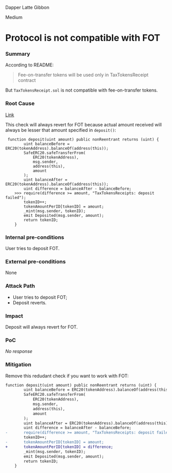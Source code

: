 Dapper Latte Gibbon

Medium

# Protocol is not compatible with FOT

### Summary

According to README:
>Fee-on-transfer tokens will be used only in TaxTokensReceipt contract

But `TaxTokensReceipt.sol` is not compatible with fee-on-transfer tokens.

### Root Cause

[Link](https://github.com/sherlock-audit/2024-11-debita-finance-v3/blob/1465ba6884c4cc44f7fc28e51f792db346ab1e33/Debita-V3-Contracts/contracts/Non-Fungible-Receipts/TaxTokensReceipts/TaxTokensReceipt.sol#L60-L69)

This check will always revert for FOT because actual amount received will always be lesser that amount specified in `deposit()`:
```solidity
 function deposit(uint amount) public nonReentrant returns (uint) {
        uint balanceBefore = ERC20(tokenAddress).balanceOf(address(this));
        SafeERC20.safeTransferFrom(
            ERC20(tokenAddress),
            msg.sender,
            address(this),
            amount
        );
        uint balanceAfter = ERC20(tokenAddress).balanceOf(address(this));
        uint difference = balanceAfter - balanceBefore; 
    >>> require(difference >= amount, "TaxTokensReceipts: deposit failed");
        tokenID++;
        tokenAmountPerID[tokenID] = amount;
        _mint(msg.sender, tokenID);
        emit Deposited(msg.sender, amount);
        return tokenID;
    }
```

### Internal pre-conditions

User tries to deposit FOT.

### External pre-conditions

None

### Attack Path

- User tries to deposit FOT;
- Deposit reverts.

### Impact

Deposit will always revert for FOT.

### PoC

_No response_

### Mitigation

Remove this redudant check if you want to work with FOT:
```diff
function deposit(uint amount) public nonReentrant returns (uint) {
        uint balanceBefore = ERC20(tokenAddress).balanceOf(address(this));
        SafeERC20.safeTransferFrom(
            ERC20(tokenAddress),
            msg.sender,
            address(this),
            amount
        );
        uint balanceAfter = ERC20(tokenAddress).balanceOf(address(this));
        uint difference = balanceAfter - balanceBefore;
-       require(difference >= amount, "TaxTokensReceipts: deposit failed");   
        tokenID++;
-       tokenAmountPerID[tokenID] = amount;
+       tokenAmountPerID[tokenID] = difference;
        _mint(msg.sender, tokenID);
        emit Deposited(msg.sender, amount);
        return tokenID;
    }
```